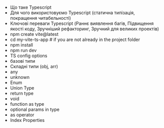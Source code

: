 - Що таке Typescript
- Для чого використовуємо Typescript (статична типізація, покращення читабельності)
- Ключові переваги Typescript (Раннє виявлення багів, Підвищення якості коду, Зручніший рефакторинг, Зручний для великих проектів)
- npm create vite@latest
- cd my-vite-ts-app  # if you are not already in the project folder
- npm install
- npm run dev
- TS config options
- базові типи
- Складні типи (obj, arr)
- any
- unknown
- Enum
- Union Type
- return type
- void
- function as type
- optional params in type
- as operator
- Index Properties



